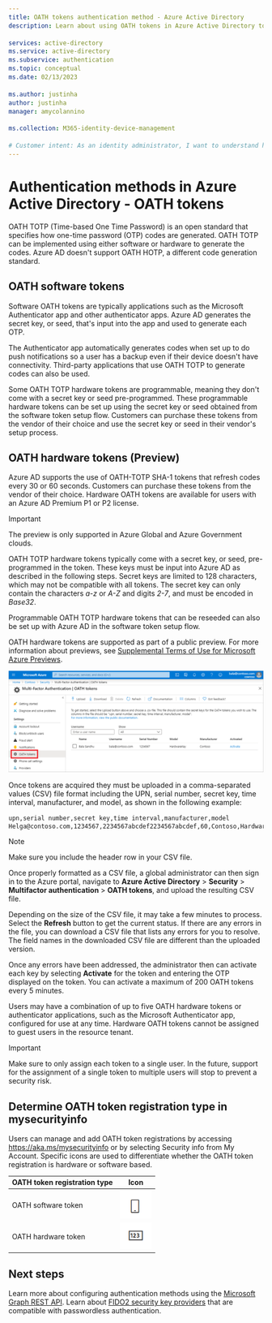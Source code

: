 ```yaml
---
title: OATH tokens authentication method - Azure Active Directory
description: Learn about using OATH tokens in Azure Active Directory to help improve and secure sign-in events

services: active-directory
ms.service: active-directory
ms.subservice: authentication
ms.topic: conceptual
ms.date: 02/13/2023

ms.author: justinha
author: justinha
manager: amycolannino

ms.collection: M365-identity-device-management

# Customer intent: As an identity administrator, I want to understand how to use OATH tokens in Azure AD to improve and secure user sign-in events.
---
```


# Authentication methods in Azure Active Directory - OATH tokens 

OATH TOTP (Time-based One Time Password) is an open standard that specifies how one-time password (OTP) codes are generated. OATH TOTP can be implemented using either software or hardware to generate the codes. Azure AD doesn't support OATH HOTP, a different code generation standard.

## OATH software tokens

Software OATH tokens are typically applications such as the Microsoft Authenticator app and other authenticator apps. Azure AD generates the secret key, or seed, that's input into the app and used to generate each OTP.

The Authenticator app automatically generates codes when set up to do push notifications so a user has a backup even if their device doesn't have connectivity. Third-party applications that use OATH TOTP to generate codes can also be used.

Some OATH TOTP hardware tokens are programmable, meaning they don't come with a secret key or seed pre-programmed. These programmable hardware tokens can be set up using the secret key or seed obtained from the software token setup flow. Customers can purchase these tokens from the vendor of their choice and use the secret key or seed in their vendor's setup process.

## OATH hardware tokens (Preview)

Azure AD supports the use of OATH-TOTP SHA-1 tokens that refresh codes every 30 or 60 seconds. Customers can purchase these tokens from the vendor of their choice. Hardware OATH tokens are available for users with an Azure AD Premium P1 or P2 license.  

>[!IMPORTANT]
>The preview is only supported in Azure Global and Azure Government clouds.

OATH TOTP hardware tokens typically come with a secret key, or seed, pre-programmed in the token. These keys must be input into Azure AD as described in the following steps. Secret keys are limited to 128 characters, which may not be compatible with all tokens. The secret key can only contain the characters *a-z* or *A-Z* and digits *2-7*, and must be encoded in *Base32*.

Programmable OATH TOTP hardware tokens that can be reseeded can also be set up with Azure AD in the software token setup flow.

OATH hardware tokens are supported as part of a public preview. For more information about previews, see [Supplemental Terms of Use for Microsoft Azure Previews](https://azure.microsoft.com/support/legal/preview-supplemental-terms/).

![Uploading OATH tokens to the MFA OATH tokens blade](media/concept-authentication-methods/mfa-server-oath-tokens-azure-ad.png)

Once tokens are acquired they must be uploaded in a comma-separated values (CSV) file format including the UPN, serial number, secret key, time interval, manufacturer, and model, as shown in the following example:

```csv
upn,serial number,secret key,time interval,manufacturer,model
Helga@contoso.com,1234567,2234567abcdef2234567abcdef,60,Contoso,HardwareKey
```

> [!NOTE]
> Make sure you include the header row in your CSV file. 

Once properly formatted as a CSV file, a global administrator can then sign in to the Azure portal, navigate to **Azure Active Directory** > **Security** > **Multifactor authentication** > **OATH tokens**, and upload the resulting CSV file.

Depending on the size of the CSV file, it may take a few minutes to process. Select the **Refresh** button to get the current status. If there are any errors in the file, you can download a CSV file that lists any errors for you to resolve. The field names in the downloaded CSV file are different than the uploaded version.  

Once any errors have been addressed, the administrator then can activate each key by selecting **Activate** for the token and entering the OTP displayed on the token. You can activate a maximum of 200 OATH tokens every 5 minutes. 

Users may have a combination of up to five OATH hardware tokens or authenticator applications, such as the Microsoft Authenticator app, configured for use at any time. Hardware OATH tokens cannot be assigned to guest users in the resource tenant. 

> [!IMPORTANT]
> Make sure to only assign each token to a single user.
> In the future, support for the assignment of a single token to multiple users will stop to prevent a security risk.




## Determine OATH token registration type in mysecurityinfo 
Users can manage and add OATH token registrations by accessing https://aka.ms/mysecurityinfo or by selecting Security info from My Account. Specific icons are used to differentiate whether the OATH token registration is hardware or software based.  

OATH token registration type | Icon
------ | ------
OATH software token   | <img width="63" alt="Software OATH token" src="media/concept-authentication-methods/software-oath-token-icon.png">  
OATH hardware token | <img width="63" alt="Hardware OATH token" src="media/concept-authentication-methods/hardware-oath-token-icon.png">



## Next steps

Learn more about configuring authentication methods using the [Microsoft Graph REST API](/graph/api/resources/authenticationmethods-overview).
Learn about [FIDO2 security key providers](concept-authentication-passwordless.md#fido2-security-key-providers) that are compatible with passwordless authentication.

